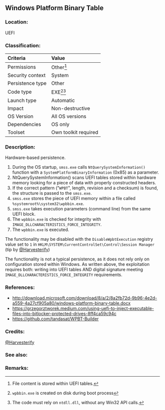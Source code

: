 ## Windows Platform Binary Table <!-- general "title" of the persistence. Good to be unique. -->
<!-- separate sections by two empty lines -->
<!-- do not remove empty sections  -->


### Location: <!-- where to find it -->
UEFI


### Classification: <!-- see "how it works" document. Empty lime must go next. -->

|Criteria|Value|
|:---|:---|
|Permissions|Other[^1]|
|Security context| System |
|Persistence type| Other |
|Code type|EXE[^2][^3]|
|Launch type|Automatic|
|Impact|Non-destructive|
|OS Version|All OS versions|
|Dependencies|OS only|
|Toolset|Own toolkit required|


### Description:<!-- add two EOLs or two spaces at the end of line to create a line break -->
Hardware-based persistence.  
1. During the OS startup, `smss.exe` calls `NtQuerySystemInformation()` function with a `SystemPlatformBinaryInformation` (0x85) as a parameter.  
1. NtQuerySystemInformation() scans UEFI tables stored within hardware memory looking for a piece of data with properly constructed headers.  
1. If the correct pattern ("`WPBT`", length, revision and a checksum) is found, the structure is passed to the `smss.exe`.  
1. `smss.exe` stores the piece of UEFI memory within a file called `%systemroot%\system32\wpbbin.exe`.  
1. `smss.exe` takes execution parameters (command line) from the same UEFI block.  
1. The `wpbbin.exe` is checked for integrity with `IMAGE_DLLCHARACTERISTICS_FORCE_INTEGRITY`.  
1. The `wpbbin.exe` is executed.

The functionality may be disabled with the `DisableWpbtExecution` registry value set to `1` in `HKLM\SYSTEM\CurrentControlSet\Control\Session Manager` (tip by [@Harvesterify](https://twitter.com/Harvesterify))

The functionality is not a typical persistence, as it does not rely only on configuration stored within Windows. As written above, the exploitation requires both: writing into UEFI tables AND digital signature meeting `IMAGE_DLLCHARACTERISTICS_FORCE_INTEGRITY` requirements.


### References: <!-- use <...> or [abc](https://...) syntax. Prepend with "- " when more than one -->
- <http://download.microsoft.com/download/8/a/2/8a2fb72d-9b96-4e2d-a559-4a27cf905a80/windows-platform-binary-table.docx>
- <https://grzegorztworek.medium.com/using-uefi-to-inject-executable-files-into-bitlocker-protected-drives-8ff4ca59c94c>
- https://github.com/tandasat/WPBT-Builder

### Credits: <!-- use [abc](https://...) syntax. Prepend with "- " when more than one. -->
[@Harvesterify](https://twitter.com/Harvesterify)

### See also: <!-- if refering to the same repo, use [Name](file.md) syntax. -->
<!-- prepend with "- " if more than one -->


### Remarks: <!-- see the usage in the "classification" section. Use only 1:1 references i.e. not refering to the same footnote from two different places -->
[^1]: File content is stored within UEFI tables.
[^2]: `wpbbin.exe` is created on disk during boot process
[^3]: The code must rely on `ntdll.dll`, without any Win32 API calls.
